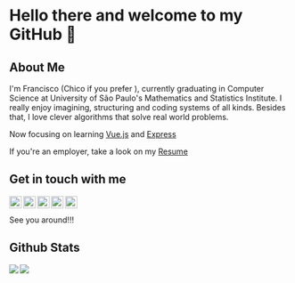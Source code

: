 # Hello there and welcome to my GitHub 🧐

## About Me
I'm Francisco (Chico if you prefer  ), currently graduating in Computer Science at University of São Paulo's Mathematics and Statistics Institute.
I really enjoy imagining, structuring and coding systems of all kinds. Besides that, I love clever algorithms that solve real world problems.

Now focusing on learning [Vue.js](https://github.com/jooaodanieel/devboost-frontend) and [Express](https://github.com/jooaodanieel/devboost-backend)

If you're an employer, take a look on my [Resume](https://drive.google.com/file/d/1nr6bN9V5Vg6iSZPyLNF7SMfQmDGYdacz/view?usp=sharing)

## Get in touch with me

[<img align="left" alt="LinkedIn" width="22px" src="https://cdn.jsdelivr.net/npm/simple-icons@v3/icons/linkedin.svg" />][linkedin]
[<img align="left" alt="Instagram" width="22px" src="https://cdn.jsdelivr.net/npm/simple-icons@v3/icons/instagram.svg" />][instagram]
[<img align="left" alt="Github" width="22px" src="https://cdn.jsdelivr.net/npm/simple-icons@3.5.0/icons/github.svg" />][github]
[<img align="left" alt="Gitlab" width="22px" src="https://cdn.jsdelivr.net/npm/simple-icons@3.5.0/icons/gitlab.svg" />][gitlab]
[<img align="left" alt="Twitter" width="22px" src="https://cdn.jsdelivr.net/npm/simple-icons@3.5.0/icons/twitter.svg" />][twitter]

[linkedin]: https://www.linkedin.com/in/francisco-eugenio-wernke/
[instagram]: https://www.instagram.com/francisco_e.w/
[github]: https://github.com/Franwernke/
[gitlab]: https://gitlab.com/FranWernke/
[twitter]: https://twitter.com/fran_wernke/
<br/>
<br/>
See you around!!!

## Github Stats

<a href="https://github-readme-stats.vercel.app/api?username=Franwernke&show_icons=true&hide_border=true">
  <img align="left" src="https://github-readme-stats.vercel.app/api?username=Franwernke&show_icons=true&hide_border=true" />
</a>
<a href="https://github-readme-stats.vercel.app/api/top-langs/?username=Franwernke&show_icons=true&hide_border=true">
  <img align="left" src="https://github-readme-stats.vercel.app/api/top-langs/?username=Franwernke&show_icons=true&hide_border=true" />
</a>
